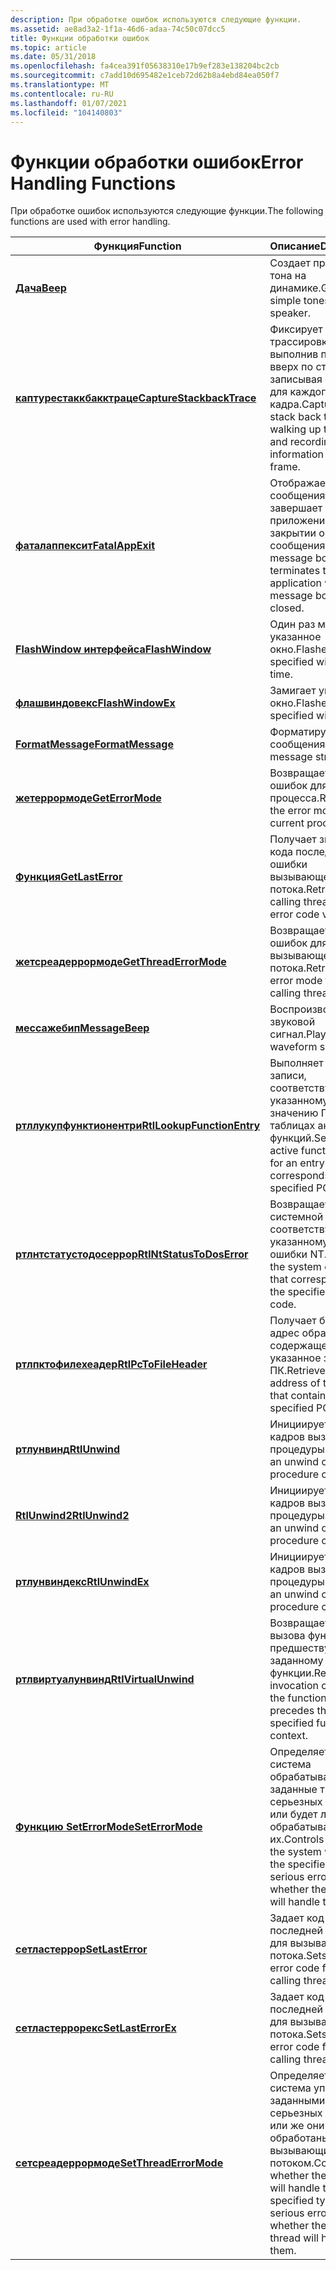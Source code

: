 ```yaml
---
description: При обработке ошибок используются следующие функции.
ms.assetid: ae8ad3a2-1f1a-46d6-adaa-74c50c07dcc5
title: Функции обработки ошибок
ms.topic: article
ms.date: 05/31/2018
ms.openlocfilehash: fa4cea391f05638310e17b9ef283e138204bc2cb
ms.sourcegitcommit: c7add10d695482e1ceb72d62b8a4ebd84ea050f7
ms.translationtype: MT
ms.contentlocale: ru-RU
ms.lasthandoff: 01/07/2021
ms.locfileid: "104140803"
---
```

# <a name="error-handling-functions"></a><span data-ttu-id="4fc17-103">Функции обработки ошибок</span><span class="sxs-lookup"><span data-stu-id="4fc17-103">Error Handling Functions</span></span>

<span data-ttu-id="4fc17-104">При обработке ошибок используются следующие функции.</span><span class="sxs-lookup"><span data-stu-id="4fc17-104">The following functions are used with error handling.</span></span>



| <span data-ttu-id="4fc17-105">Функция</span><span class="sxs-lookup"><span data-stu-id="4fc17-105">Function</span></span>                                                 | <span data-ttu-id="4fc17-106">Описание</span><span class="sxs-lookup"><span data-stu-id="4fc17-106">Description</span></span>                                                                                                                   |
|----------------------------------------------------------|-------------------------------------------------------------------------------------------------------------------------------|
| [<span data-ttu-id="4fc17-107">**Дача**</span><span class="sxs-lookup"><span data-stu-id="4fc17-107">**Beep**</span></span>](/windows/win32/api/utilapiset/nf-utilapiset-beep)                                     | <span data-ttu-id="4fc17-108">Создает простые тона на динамике.</span><span class="sxs-lookup"><span data-stu-id="4fc17-108">Generates simple tones on the speaker.</span></span>                                                                                        |
| <span data-ttu-id="4fc17-109">[**каптурестаккбакктраце**](/previous-versions/windows/desktop/legacy/bb204633(v=vs.85))</span><span class="sxs-lookup"><span data-stu-id="4fc17-109">[**CaptureStackbackTrace**](/previous-versions/windows/desktop/legacy/bb204633(v=vs.85))</span></span>   | <span data-ttu-id="4fc17-110">Фиксирует обратную трассировку стека, выполнив проход вверх по стеку и записывая сведения для каждого кадра.</span><span class="sxs-lookup"><span data-stu-id="4fc17-110">Captures a stack back trace by walking up the stack and recording the information for each frame.</span></span>                             |
| [<span data-ttu-id="4fc17-111">**фаталаппексит**</span><span class="sxs-lookup"><span data-stu-id="4fc17-111">**FatalAppExit**</span></span>](/windows/win32/api/errhandlingapi/nf-errhandlingapi-fatalappexita)                     | <span data-ttu-id="4fc17-112">Отображает окно сообщения и завершает приложение при закрытии окна сообщения.</span><span class="sxs-lookup"><span data-stu-id="4fc17-112">Displays a message box and terminates the application when the message box is closed.</span></span>                                         |
| [<span data-ttu-id="4fc17-113">**FlashWindow интерфейса**</span><span class="sxs-lookup"><span data-stu-id="4fc17-113">**FlashWindow**</span></span>](/windows/desktop/api/Winuser/nf-winuser-flashwindow)                       | <span data-ttu-id="4fc17-114">Один раз мигает указанное окно.</span><span class="sxs-lookup"><span data-stu-id="4fc17-114">Flashes the specified window one time.</span></span>                                                                                        |
| [<span data-ttu-id="4fc17-115">**флашвиндовекс**</span><span class="sxs-lookup"><span data-stu-id="4fc17-115">**FlashWindowEx**</span></span>](/windows/desktop/api/Winuser/nf-winuser-flashwindowex)                   | <span data-ttu-id="4fc17-116">Замигает указанное окно.</span><span class="sxs-lookup"><span data-stu-id="4fc17-116">Flashes the specified window.</span></span>                                                                                                 |
| [<span data-ttu-id="4fc17-117">**FormatMessage**</span><span class="sxs-lookup"><span data-stu-id="4fc17-117">**FormatMessage**</span></span>](/windows/desktop/api/WinBase/nf-winbase-formatmessage)                   | <span data-ttu-id="4fc17-118">Форматирует строку сообщения.</span><span class="sxs-lookup"><span data-stu-id="4fc17-118">Formats a message string.</span></span>                                                                                                     |
| [<span data-ttu-id="4fc17-119">**жетеррормоде**</span><span class="sxs-lookup"><span data-stu-id="4fc17-119">**GetErrorMode**</span></span>](/windows/win32/api/errhandlingapi/nf-errhandlingapi-geterrormode)                     | <span data-ttu-id="4fc17-120">Возвращает режим ошибок для текущего процесса.</span><span class="sxs-lookup"><span data-stu-id="4fc17-120">Retrieves the error mode for the current process.</span></span>                                                                             |
| [<span data-ttu-id="4fc17-121">**Функция**</span><span class="sxs-lookup"><span data-stu-id="4fc17-121">**GetLastError**</span></span>](/windows/win32/api/errhandlingapi/nf-errhandlingapi-getlasterror)                     | <span data-ttu-id="4fc17-122">Получает значение кода последней ошибки вызывающего потока.</span><span class="sxs-lookup"><span data-stu-id="4fc17-122">Retrieves the calling thread's last-error code value.</span></span>                                                                         |
| [<span data-ttu-id="4fc17-123">**жетсреадеррормоде**</span><span class="sxs-lookup"><span data-stu-id="4fc17-123">**GetThreadErrorMode**</span></span>](/windows/win32/api/errhandlingapi/nf-errhandlingapi-getthreaderrormode)         | <span data-ttu-id="4fc17-124">Возвращает режим ошибок для вызывающего потока.</span><span class="sxs-lookup"><span data-stu-id="4fc17-124">Retrieves the error mode for the calling thread.</span></span>                                                                              |
| [<span data-ttu-id="4fc17-125">**мессажебип**</span><span class="sxs-lookup"><span data-stu-id="4fc17-125">**MessageBeep**</span></span>](/windows/desktop/api/WinUser/nf-winuser-messagebeep)                       | <span data-ttu-id="4fc17-126">Воспроизводит звуковой сигнал.</span><span class="sxs-lookup"><span data-stu-id="4fc17-126">Plays a waveform sound.</span></span>                                                                                                       |
| [<span data-ttu-id="4fc17-127">**ртллукупфунктионентри**</span><span class="sxs-lookup"><span data-stu-id="4fc17-127">**RtlLookupFunctionEntry**</span></span>](/windows/desktop/api/WinNT/nf-winnt-rtllookupfunctionentry) | <span data-ttu-id="4fc17-128">Выполняет поиск записи, соответствующей указанному значению ПК, в таблицах активных функций.</span><span class="sxs-lookup"><span data-stu-id="4fc17-128">Searches the active function tables for an entry that corresponds to the specified PC value.</span></span>                                  |
| [<span data-ttu-id="4fc17-129">**ртлнтстатустодосеррор**</span><span class="sxs-lookup"><span data-stu-id="4fc17-129">**RtlNtStatusToDosError**</span></span>](/windows/desktop/api/Winternl/nf-winternl-rtlntstatustodoserror)   | <span data-ttu-id="4fc17-130">Возвращает код системной ошибки, соответствующий указанному коду ошибки NT.</span><span class="sxs-lookup"><span data-stu-id="4fc17-130">Retrieves the system error code that corresponds to the specified NT error code.</span></span>                                              |
| [<span data-ttu-id="4fc17-131">**ртлпктофилехеадер**</span><span class="sxs-lookup"><span data-stu-id="4fc17-131">**RtlPcToFileHeader**</span></span>](/windows/desktop/api/WinNT/nf-winnt-rtlpctofileheader)           | <span data-ttu-id="4fc17-132">Получает базовый адрес образа, содержащего указанное значение ПК.</span><span class="sxs-lookup"><span data-stu-id="4fc17-132">Retrieves the base address of the image that contains the specified PC value.</span></span>                                                 |
| [<span data-ttu-id="4fc17-133">**ртлунвинд**</span><span class="sxs-lookup"><span data-stu-id="4fc17-133">**RtlUnwind**</span></span>](/windows/desktop/api/WinNT/nf-winnt-rtlunwind)                           | <span data-ttu-id="4fc17-134">Инициирует очистку кадров вызова процедуры.</span><span class="sxs-lookup"><span data-stu-id="4fc17-134">Initiates an unwind of procedure call frames.</span></span>                                                                                 |
| [<span data-ttu-id="4fc17-135">**RtlUnwind2**</span><span class="sxs-lookup"><span data-stu-id="4fc17-135">**RtlUnwind2**</span></span>](/windows/desktop/api/WinNT/nf-winnt-rtlunwind2)                         | <span data-ttu-id="4fc17-136">Инициирует очистку кадров вызова процедуры.</span><span class="sxs-lookup"><span data-stu-id="4fc17-136">Initiates an unwind of procedure call frames.</span></span>                                                                                 |
| [<span data-ttu-id="4fc17-137">**ртлунвиндекс**</span><span class="sxs-lookup"><span data-stu-id="4fc17-137">**RtlUnwindEx**</span></span>](/windows/desktop/api/WinNT/nf-winnt-rtlunwindex)                       | <span data-ttu-id="4fc17-138">Инициирует очистку кадров вызова процедуры.</span><span class="sxs-lookup"><span data-stu-id="4fc17-138">Initiates an unwind of procedure call frames.</span></span>                                                                                 |
| [<span data-ttu-id="4fc17-139">**ртлвиртуалунвинд**</span><span class="sxs-lookup"><span data-stu-id="4fc17-139">**RtlVirtualUnwind**</span></span>](/windows/desktop/api/WinNT/nf-winnt-rtlvirtualunwind)             | <span data-ttu-id="4fc17-140">Возвращает контекст вызова функции, предшествующей заданному контексту функции.</span><span class="sxs-lookup"><span data-stu-id="4fc17-140">Retrieves the invocation context of the function that precedes the specified function context.</span></span>                                |
| [<span data-ttu-id="4fc17-141">**Функцию SetErrorMode**</span><span class="sxs-lookup"><span data-stu-id="4fc17-141">**SetErrorMode**</span></span>](/windows/win32/api/errhandlingapi/nf-errhandlingapi-seterrormode)                     | <span data-ttu-id="4fc17-142">Определяет, будет ли система обрабатывать заданные типы серьезных ошибок или будет ли процесс обрабатывать их.</span><span class="sxs-lookup"><span data-stu-id="4fc17-142">Controls whether the system will handle the specified types of serious errors, or whether the process will handle them.</span></span>       |
| [<span data-ttu-id="4fc17-143">**сетластеррор**</span><span class="sxs-lookup"><span data-stu-id="4fc17-143">**SetLastError**</span></span>](/windows/win32/api/errhandlingapi/nf-errhandlingapi-setlasterror)                     | <span data-ttu-id="4fc17-144">Задает код последней ошибки для вызывающего потока.</span><span class="sxs-lookup"><span data-stu-id="4fc17-144">Sets the last-error code for the calling thread.</span></span>                                                                              |
| [<span data-ttu-id="4fc17-145">**сетластеррорекс**</span><span class="sxs-lookup"><span data-stu-id="4fc17-145">**SetLastErrorEx**</span></span>](/windows/desktop/api/Winuser/nf-winuser-setlasterrorex)                 | <span data-ttu-id="4fc17-146">Задает код последней ошибки для вызывающего потока.</span><span class="sxs-lookup"><span data-stu-id="4fc17-146">Sets the last-error code for the calling thread.</span></span>                                                                              |
| [<span data-ttu-id="4fc17-147">**сетсреадеррормоде**</span><span class="sxs-lookup"><span data-stu-id="4fc17-147">**SetThreadErrorMode**</span></span>](/windows/win32/api/errhandlingapi/nf-errhandlingapi-setthreaderrormode)         | <span data-ttu-id="4fc17-148">Определяет, будет ли система управлять заданными типами серьезных ошибок или же они будут обработаны вызывающим потоком.</span><span class="sxs-lookup"><span data-stu-id="4fc17-148">Controls whether the system will handle the specified types of serious errors or whether the calling thread will handle them.</span></span> |



 

 

 

